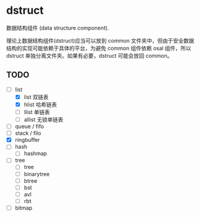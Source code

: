 # dstruct

数据结构组件 (data structure component).

理论上数据结构组件(dstruct)应当可以放到 common 文件夹中，但由于安全数据结构的实现可能依赖于具体的平台，为避免 common 组件依赖 osal 组件，所以 dstruct 单独分离文件夹。如果有必要，dstruct 可能会放回 common。

## TODO

-   [ ] list
    -   [x] list 双链表
    -   [x] hlist 哈希链表
    -   [ ] llist 单链表
    -   [ ] allist 无锁单链表
-   [ ] queue / fifo
-   [ ] stack / filo
-   [x] ringbuffer
-   [ ] hash
    -   [ ] hashmap
-   [ ] tree
    -   [ ] tree
    -   [ ] binarytree
    -   [ ] btree
    -   [ ] bst
    -   [ ] avl
    -   [ ] rbt
-   [ ] bitmap
